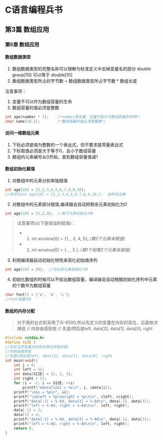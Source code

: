 # C语言编程兵书


## 第3篇 数组应用
### 第5章 数组应用

#### 数组数据类型
1. 数组数据类型的完整名称可以理解为标准定义中去掉变量名的部分 double group[10] 可以等于 double[10]   
2. 数组数据类型所占的字节数 =  数组数据类型所占字节数 * 数组长度



注意事项：
1. 变量不可以作为数组容量的生命
2. 数组容量的值必须是整数
```C
int age[number * 3];    /*number是变量，变量不能作为数组容量的声明*/
char name[10.2];        /*数组容量的值必须是整数*/
```

#### 访问一维数组元素
1. 下标必须是值为整数的一个表达式，但不要求是常量表达式
2. 下标取值必须是大于等于0，且小于数组容量
3. 数组内元素编号从0开始，直到数组容量值减1


#### 数组初始化赋值
1. 对数组中的元素分别单独赋值
```C
int age[10] = {1,2,3,4,5,6,7,8,9,10};   
//也可以int age[10] = {1,2,3,4,5,6,7,8,9,10,};  这样也正确
```
2. 对数组中的元素部分赋值,编译器会自动把剩余元素初始化为0
```C
int age[10] = {1,2,3};  //剩下元素初始化为0
```
> 注意事项(以下是错误的赋值)：
> * 1. int window[6] = {1, , 3, 4, 5};      /*第2个元素未赋值*/
> * 2. int window[6] = { , , 3 };           /*第1个和第2个元素未赋值*/
3. 利用编译器自动初始化特性来简化初始值序列
```C
int age[10] = {0};  //将全部元素初始化为0
```
4. 初始化数组的时候可以不给出数组容量，编译器会自动根据初始化序列中元素的个数作为数组容量
```C
char font[] = {'a', 'b', 'c'};
//font容量为3
```

#### 数组的内存分配
> 对于我的台式机采用了i5-6500,所以先定义的变量在内存的高位，后面依次降低
// 内存由高到低
// 先是i然后是left, data[2], data[1], data[0], right
```C
#include <stdio.h>
#define SIZE 3
//先定义的变量从内存的高位开始分配，
//内存由高到低
//先是i然后是left, data[2], data[1], data[0], right
int main(void){
    int i = 0;
    int left = 12;
    int data[SIZE] = {1, 2, 3};
    int right = 17;
    for (i = -1; i <= SIZE; ++i)
        printf("&data[%2d] = %x\n", i, &data[i]);
    printf("\n&i = %p\n", &i);
    printf("\n&left = %p\n&right = %p\n\n", &left, &right);
    printf("data[-1] = %-8d, data[3] = %-8d\n", data[-1], data[3]);
    printf("left = %-8d, right = %-8d\n\n", left, right);
    data[-1] = 2;
    data[3] = 4;
    printf("data[-1] = %-8d, data[3] = %-8d\n", data[-1], data[3]);
    printf("left = %-8d, right = %-8d\n\n", left, right);
    return 0;
}
```
